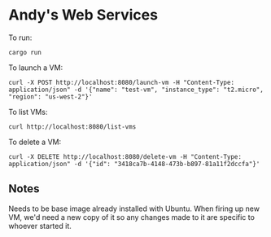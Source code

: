 # Andy's Web Services

To run:

```
cargo run
```

To launch a VM:

```
curl -X POST http://localhost:8080/launch-vm -H "Content-Type: application/json" -d '{"name": "test-vm", "instance_type": "t2.micro", "region": "us-west-2"}'
```

To list VMs:

```
curl http://localhost:8080/list-vms
```

To delete a VM:

```
curl -X DELETE http://localhost:8080/delete-vm -H "Content-Type: application/json" -d '{"id": "3418ca7b-4148-473b-b897-81a11f2dccfa"}'
```




## Notes

Needs to be base image already installed with Ubuntu. When firing up new VM, we'd need a new copy of it so any changes made to it are specific to whoever started it.
